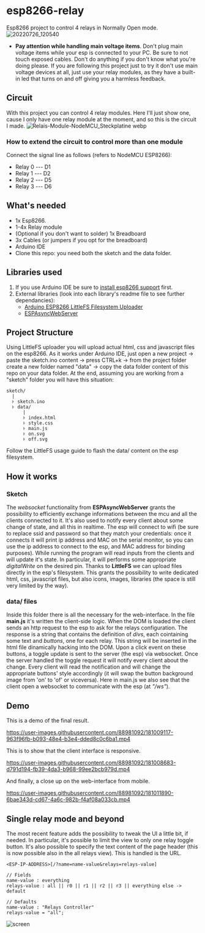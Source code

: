 # esp8266-relay
Esp8266 project to control 4 relays in Normally Open mode.
![20220726_120540](https://user-images.githubusercontent.com/88981092/181010780-2c0d2499-4ecd-499e-bef6-1b43fcac9063.jpg)

- **Pay attention while handling main voltage items**. Don't plug main voltage items while your esp is connected to your PC. Be sure to not touch exposed cables. Don't do anything if you don't know what you're doing please. If you are following this project just to try it don't use main voltage devices at all, just use your relay modules, as they have a built-in led that turns on and off giving you a harmless feedback.

## Circuit
With this project you can control 4 relay modules. Here I'll just show one, cause I only have one relay module at the moment, and so this is the circuit I made.
![Relais-Module-NodeMCU_Steckplatine webp](https://user-images.githubusercontent.com/88981092/180991265-87579b7f-b2ad-42ce-99eb-d7626d66cbde.png)

### How to extend the circuit to control more than one module
Connect the signal line as follows (refers to NodeMCU ESP8266):
- Relay 0 --- D1
- Relay 1 --- D2
- Relay 2 --- D5
- Relay 3 --- D6

## What's needed
- 1x Esp8266.
- 1-4x Relay module
- (Optional if you don't want to solder) 1x Breadboard
- 3x Cables (or jumpers if you opt for the breadboard)
- Arduino IDE
- Clone this repo: you need both the sketch and the data folder.

## Libraries used
1. If you use Arduino IDE be sure to [install esp8266 support](https://randomnerdtutorials.com/installing-the-esp32-board-in-arduino-ide-windows-instructions/) first.
2. External libraries (look into each library's readme file to see further dependancies):
    - [Arduino ESP8266 LittleFS Filesystem Uploader](https://github.com/earlephilhower/arduino-esp8266littlefs-plugin)
    - [ESPAsyncWebServer](https://github.com/me-no-dev/ESPAsyncWebServer)

## Project Structure
Using LittleFS uploader you will upload actual html, css and javascript files on the esp8266. As it works under Arduino IDE, just open a new project -> paste the sketch.ino content -> press CTRL+k -> from the project folder create a new folder named "data" -> copy the data folder content of this repo on your data folder. At the end, assuming you are working from a "sketch" folder you will have this situation:
```
sketch/
  |
  ꜔ sketch.ino
  ꜔ data/
      |
      ꜔ index.html
      ꜔ style.css
      ꜔ main.js
      ꜔ on.svg
      ꜔ off.svg
```
Follow the LittleFS usage guide to flash the data/ content on the esp filesystem.

## How it works
### Sketch
The _websocket_ functionality from **ESPAsyncWebServer** grants the possibility to efficiently exchange informations between the mcu and all the clients connected to it. It's also used to notify every client about some change of state, and all this in realtime. The esp will connect to wifi (be sure to replace ssid and password so that they match your credentials: once it connects it will print ip address and MAC on the serial monitor, so you can use the ip address to connect to the esp, and MAC address for binding purposes). While running the program will read inputs from the clients and will update it's state. In particular, it will performs some appropriate _digitalWrite_ on the desired pin. Thanks to **LittleFS** we can upload files directly in the esp's filesystem. This grants the possibility to write dedicated html, css, javascript files, but also icons, images, libraries (the space is still very limited by the way).
### data/ files
Inside this folder there is all the necessary for the web-interface. In the file **main.js** it's written the client-side logic. When the DOM is loaded the client sends an http request to the esp to ask for the relays configuration. The response is a string that contains the definition of _divs_, each cointaining some text and _buttons_, one for each relay. This string will be inserted in the html file dinamically hacking into the DOM. Upon a click event on these buttons, a toggle update is sent to the server (the esp) via websocket. Once the server handled the toggle request it will notify every client about the change. Every client will read the notification and will change the appropriate buttons' style accordingly (it will swap the button background image from 'on' to 'of' or viceversa). Here in main.js we also see that the client open a websocket to communicate with the esp (at _"/ws"_). 

## Demo
This is a demo of the final result.

https://user-images.githubusercontent.com/88981092/181009117-963f96fb-b093-48e4-b3e4-dded8c0c6ba1.mp4

This is to show that the client interface is responsive.

https://user-images.githubusercontent.com/88981092/181008683-d791d194-fb39-4da3-b968-99ee2bcb979d.mp4

And finally, a close up on the web-interface from mobile.

https://user-images.githubusercontent.com/88981092/181011890-6bae343d-cd67-4a6c-982b-f4af08a033cb.mp4

## Single relay mode and beyond
The most recent feature adds the possibility to tweak the UI a little bit, if needed. In particular, it's possible to limit the view to only one relay toggle button. It's also possible to specify the text content of the page header (this is now possible also in the all relays view). This is handled is the URL.
```
<ESP-IP-ADDRESS>[/?name=name-value&relays=relays-value]

// Fields
name-value : everything
relays-value : all || r0 || r1 || r2 || r3 || everything else -> default 

// Defaults
name-value : "Relays Controller"
relays-value = "all";
```

![screen](https://user-images.githubusercontent.com/88981092/182624747-43a7a0bc-5384-487e-b36f-b927f8913c26.png)

